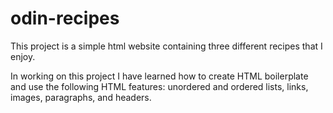 # odin-recipes

This project is a simple html website containing three different recipes that I enjoy.

In working on this project I have learned how to create HTML boilerplate and use the following HTML features: unordered and ordered lists, links, images, paragraphs, and headers.